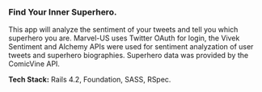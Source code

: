 <h3>Find Your Inner Superhero.</h3>
<p> This app will analyze the sentiment of your tweets and tell you which superhero you are. Marvel-US uses Twitter OAuth for login, the Vivek Sentiment and Alchemy APIs were used for sentiment analyzation of user tweets and superhero biographies. Superhero data was provided by the ComicVine API.</p>

<strong><p> Tech Stack:</strong> Rails 4.2, Foundation, SASS, RSpec.</p>

